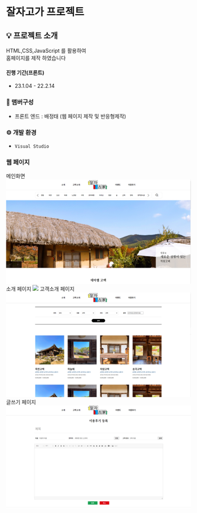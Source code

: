 # 잘자고가 프로젝트

## 💡 프로젝트 소개

HTML,CSS,JavaScript 를 활용하여<br/>
홈페이지를 제작 하였습니다

#### 진행 기간(프론트)

- 23.1.04 - 22.2.14

### 🧙 맴버구성

- 프론트 엔드 : 배정태 (웹 페이지 제작 및 반응형제작)

### ⚙️ 개발 환경

- `Visual Studio`

### 웹 페이지

메인화면
<img src="./웹 페이지/메인화면.PNG">
소개 페이지
<img src="./웹 페이지/소개 페이지.PNG">
고객소개 페이지
<img src="./웹 페이지/고택소개 리스트.PNG">
글쓰기 페이지
<img src="./웹 페이지/글쓰기 페이지.PNG">
